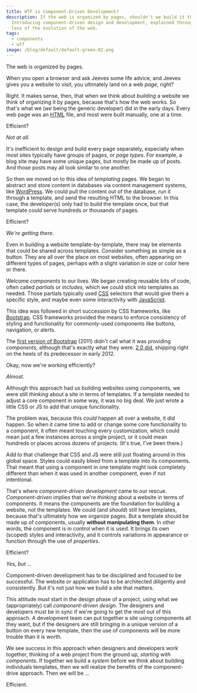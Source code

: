 ```yaml
---
title: WTF is Component-Driven Development?
description: If the web is organized by pages, shouldn't we build it that way?
  Introducing component-driven design and development, explained through the
  lens of the evolution of the web.
tags:
  - components
  - wtf
image: /blog/default/default-green-02.png
---
```


The web is organized by pages.

When you open a browser and ask Jeeves some life advice, and Jeeves gives you a website to visit, you ultimately land on a web _page_, right?

Right. It makes sense, then, that when we think about _building_ a website we think of organizing it by pages, because that's how the web works. So that's what we (_we_ being the generic developer) did in the early days. Every web page was an [HTML](/blog/wtf-is-html/) file, and most were built manually, one at a time.

Efficient?

_Not at all._

It's inefficient to design and build every page separately, especially when most sites typically have groups of pages, or _page types_. For example, a blog site may have some unique pages, but mostly be made up of posts. And those posts may all look similar to one another.

So then we moved on to this idea of _templating_ pages. We began to abstract and store content in databases via content management systems, like [WordPress](https://wordpress.org/). We could pull the content out of the database, run it through a template, and send the resulting HTML to the browser. In this case, the developer(s) only had to build the template once, but that template could serve hundreds or thousands of pages.

Efficient?

_We're getting there._

Even in building a website template-by-template, there may be elements that could be shared across templates. Consider something as simple as a button. They are all over the place on most websites, often appearing on different types of pages, perhaps with a slight variation in size or color here or there.

Welcome _components_ to our lives. We began creating reusable bits of code, often called _partials_ or _includes_, which we could stick into templates as needed. Those partials typically used [CSS](/blog/wtf-is-css/) selectors that would give them a specific style, and maybe even some interactivity with [JavaScript](/blog/wtf-is-javascript/).

This idea was followed in short succession by CSS frameworks, like [Bootstrap](https://getbootstrap.com/). CSS frameworks provided the means to enforce consistency of styling and functionality for commonly-used components like buttons, navigation, or alerts.

The [first version of Bootstrap](https://getbootstrap.com/1.0.0/) (2011) didn't call what it was providing _components_, although that's exactly what they were. [2.0 did](https://getbootstrap.com/2.0.0/components), shipping right on the heels of its predecessor in early 2012.

Okay, now we're working efficiently?

_Almost._

Although this approach had us building websites using components, we were still _thinking_ about a site in terms of templates. If a template needed to adjust a core component in some way, it was no big deal. We just wrote a little CSS or JS to add that unique functionality.

The problem was, because this _could_ happen all over a website, it _did_ happen. So when it came time to add or change some core functionality to a component, it often meant touching every customization, which could mean just a few instances across a single project, or it could mean hundreds or places across dozens of projects. (It's true, I've been there.)

Add to that challenge that CSS and JS were still just floating around in this global space. Styles could easily bleed from a template into its components. That meant that using a component in one template might look completely different than when it was used in another component, even if not intentional.

That's where _component-driven development_ came to our rescue. _Component-driven_ implies that we're _thinking_ about a website in terms of components. It means the components are the foundation for building a website, not the templates. We could (and _should_) still have templates, because that's ultimately how we organize pages. But a template should be made up of components, usually **without manipulating them**. In other words, the component is in control when it is used. It brings its own (scoped) styles and interactivity, and it controls variations in appearance or function through the use of _properties_.

Efficient?

_Yes, but ..._

Component-driven development has to be disciplined and focused to be successful. The website or application has to be architected diligently and consistently. But it's not just how we build a site that matters.

This attitude must start in the design phase of a project, using what we (appropriately) call _component-driven design_. The designers and developers must be in sync if we're going to get the most out of this approach. A development team can put together a site using components all they want, but if the designers are still bringing in a unique version of a button on every new template, then the use of components will be more trouble than it is worth.

We see success in this approach when designers and developers work together, thinking of a web project from the ground up, _starting with components_. If together we build a _system_ before we think about building individuals templates, then we will realize the benefits of the component-drive approach. Then we will be ...

Efficient.
